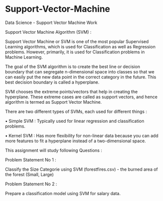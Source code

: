 # Support-Vector-Machine

Data Science - Support Vector Machine Work

Support Vector Machine Algorithm (SVM) :

Support Vector Machine or SVM is one of the most popular Supervised Learning algorithms, which is used for Classification as well as Regression problems. However, primarily, it is used for Classification problems in Machine Learning.

The goal of the SVM algorithm is to create the best line or decision boundary that can segregate n-dimensional space into classes so that we can easily put the new data point in the correct category in the future. This best decision boundary is called a hyperplane.

SVM chooses the extreme points/vectors that help in creating the hyperplane. These extreme cases are called as support vectors, and hence algorithm is termed as Support Vector Machine.

There are two different types of SVMs, each used for different things :

• Simple SVM : Typically used for linear regression and classification problems.

• Kernel SVM : Has more flexibility for non-linear data because you can add more features to fit a hyperplane instead of a two-dimensional space.

This assignment will study following Questions :

Problem Statement No 1 :

Classify the Size Categorie using SVM (forestfires.csv) - the burned area of the forest (Small, Large)

Problem Statement No 2 :

Prepare a classification model using SVM for salary data.
